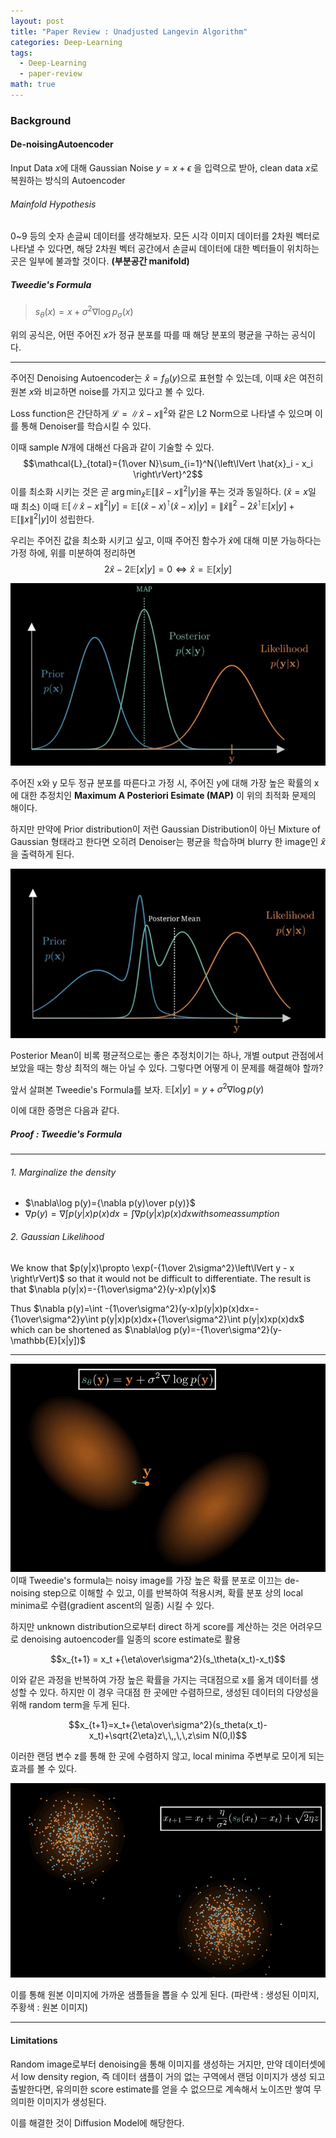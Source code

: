 ```yaml
---
layout: post
title: "Paper Review : Unadjusted Langevin Algorithm"
categories: Deep-Learning
tags:
  - Deep-Learning
  - paper-review
math: true
---
```

### Background
#### De-noisingAutoencoder
Input Data $x$에 대해 Gaussian Noise $y=x+\epsilon$ 을 입력으로 받아, clean data $x$로 복원하는 방식의 Autoencoder

###### Mainfold Hypothesis
0~9 등의 숫자 손글씨 데이터를 생각해보자. 모든 시각 이미지 데이터를 2차원 벡터로 나타낼 수 있다면, 해당 2차원 벡터 공간에서 손글씨 데이터에 대한 벡터들이 위치하는 곳은 일부에 불과할  것이다. **(부분공간 manifold)**

##### Tweedie's Formula
> $s_\theta(x)=x+\sigma^2\nabla\log{p_\sigma}(x)$

위의 공식은, 어떤 주어진 $x$가 정규 분포를 따를 때 해당 분포의 평균을 구하는 공식이다. 

---

주어진 Denoising Autoencoder는 $\hat{x}=f_\theta (y)$으로 표현할 수 있는데, 이때 $\hat{x}$은 여전히 원본 $x$와 비교하면 noise를 가지고 있다고 볼 수 있다.

Loss function은 간단하게 $\mathcal{L}={\left\lVert \hat{x} - x \right\rVert}^2$와 같은 L2 Norm으로 나타낼 수 있으며 이를 통해 Denoiser를 학습시킬 수 있다.

이때 sample $N$개에 대해선 다음과 같이 기술할 수 있다.
$$\mathcal{L}_{total}={1\over N}\sum_{i=1}^N{\left\lVert \hat{x}_i - x_i \right\rVert}^2$$
이를 최소화 시키는 것은 곧 $\arg\min_{\hat{x}}\mathbb{E}[{\left\lVert \hat{x} - x \right\rVert}^2 | y]$을 푸는 것과 동일하다. ($\hat{x}=x$일 때 최소)
이때 $\mathbb{E}[{\left\lVert \hat{x} - x \right\rVert}^2|y]=\mathbb{E}[(\hat{x}-x)^\intercal (\hat{x}-x)|y]=\left\lVert \hat{x}\right\rVert^2-2\hat{x}^\intercal \mathbb{E}[x|y]+\mathbb{E}[\left\lVert x\right\rVert^2|y]$이 성립한다.

우리는 주어진 값을 최소화 시키고 싶고, 이때 주어진 함수가 $\hat{x}$에 대해 미분 가능하다는 가정 하에, 위를 미분하여 정리하면 
$$2\hat{x}-2\mathbb{E}[x|y]=0\iff\hat{x}=\mathbb{E}[x|y]$$


![MAP](/assets/images/map.png)

주어진 x와 y 모두 정규 분포를 따른다고 가정 시, 주어진 y에 대해 가장 높은 확률의 x에 대한 추정치인 **Maximum A Posteriori Esimate (MAP)** 이 위의 최적화 문제의 해이다.

하지만 만약에 Prior distribution이 저런 Gaussian Distribution이 아닌 Mixture of Gaussian 형태라고 한다면 오히려 Denoiser는 평균을 학습하며 blurry 한 image인 $\hat{x}$을 출력하게 된다.

![MAP](/assets/images/mog.png)

Posterior Mean이 비록 평균적으로는 좋은 추정치이기는 하나, 개별 output 관점에서 보았을 때는 항상 최적의 해는 아닐 수 있다. 그렇다면 어떻게 이 문제를 해결해야 할까?

앞서 살펴본 Tweedie's Formula를 보자.
$\mathbb{E}[x|y]=y+\sigma^2\nabla\log p(y)$

이에 대한 증명은 다음과 같다.

##### Proof : Tweedie's Formula
---
###### 1. Marginalize the density
- $\nabla\log p(y)={\nabla p(y)\over p(y)}$
- $\nabla p(y)=\nabla\int p(y|x)p(x)dx=\int\nabla p(y|x)p(x)dx with some assumption$

###### 2. Gaussian Likelihood
We know that $p(y|x)\propto \exp(-{1\over 2\sigma^2}\left\lVert y - x \right\rVert)$ so that it would not be difficult to differentiate.
The result is that $\nabla p(y|x)=-{1\over\sigma^2}(y-x)p(y|x)$

Thus
$\nabla p(y)=\int -{1\over\sigma^2}(y-x)p(y|x)p(x)dx=-{1\over\sigma^2}y\int p(y|x)p(x)dx+{1\over\sigma^2}\int p(y|x)xp(x)dx$
which can be shortened as $\nabla\log p(y)=-{1\over\sigma^2}(y-\mathbb{E}[x|y])$

---
![MAP](/assets/images/compass.png)
이때 Tweedie's formula는 noisy image를 가장 높은 확률 분포로 이끄는 de-noising step으로 이해할 수 있고, 이를 반복하여 적용시켜, 확률 분포 상의 local minima로 수렴(gradient ascent의 일종) 시킬 수 있다.

하지만 unknown distribution으로부터 direct 하게 score를 계산하는 것은 어려우므로 denoising autoencoder를 일종의 score estimate로 활용

$$x_{t+1} = x_t +{\eta\over\sigma^2}(s_\theta(x_t)-x_t)$$

이와 같은 과정을 반복하여 가장 높은 확률을 가지는 극대점으로 x를 옮겨 데이터를 생성할 수 있다.
하지만 이 경우 극대점 한 곳에만 수렴하므로, 생성된 데이터의 다양성을 위해 random term을 두게 된다.

$$x_{t+1}=x_t+{\eta\over\sigma^2}(s_theta(x_t)-x_t)+\sqrt{2\eta}z\,\,,\,\,z\sim N(0,I)$$

이러한 랜덤 변수 z를 통해 한 곳에 수렴하지 않고, local minima 주변부로 모이게 되는 효과를 볼 수 있다.

![MAP](/assets/images/comparison_langevin.png)

이를 통해 원본 이미지에 가까운 샘플들을 뽑을 수 있게 된다.
(파란색 : 생성된 이미지, 주황색 : 원본 이미지)

---
#### Limitations
Random image로부터 denoising을 통해 이미지를 생성하는 거지만, 만약 데이터셋에서 low density region, 즉 데이터 샘플이 거의 없는 구역에서 랜덤 이미지가 생성 되고 출발한다면, 유의미한 score estimate를 얻을 수 없으므로 계속해서 노이즈만 쌓여 무의미한 이미지가 생성된다.

이를 해결한 것이 Diffusion Model에 해당한다.